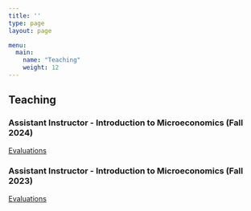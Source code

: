 ```yaml
---
title: ''
type: page
layout: page

menu:
  main:
    name: "Teaching"
    weight: 12
---
```


## Teaching

### Assistant Instructor - Introduction to Microeconomics (Fall 2024)  
[Evaluations](/static/files/eval2024.pdf)

### Assistant Instructor - Introduction to Microeconomics (Fall 2023)  
[Evaluations](/static/files/eval2023.pdf)



